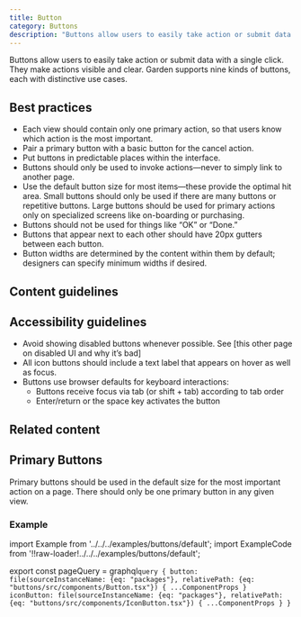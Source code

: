 ```yaml
---
title: Button
category: Buttons
description: "Buttons allow users to easily take action or submit data with a single click. They make actions visible and clear."
---
```


Buttons allow users to easily take action or submit data with a single click. They make actions visible and clear. Garden supports nine kinds of buttons, each with distinctive use cases.

## Best practices

* Each view should contain only one primary action, so that users know which action is the most important.
* Pair a primary button with a basic button for the cancel action.
* Put buttons in predictable places within the interface.
* Buttons should only be used to invoke actions—never to simply link to another page.
* Use the default button size for most items—these provide the optimal hit area. Small buttons should only be used if there are many buttons or repetitive buttons. Large buttons should be used for primary actions only on specialized screens like on-boarding or purchasing.
* Buttons should not be used for things like “OK” or “Done.”
* Buttons that appear next to each other should have 20px gutters between each button.
* Button widths are determined by the content within them by default; designers can specify minimum widths if desired.

## Content guidelines

## Accessibility guidelines

* Avoid showing disabled buttons whenever possible. See [this other page on disabled UI and why it’s bad]
* All icon buttons should include a text label that appears on hover as well as focus.
* Buttons use browser defaults for keyboard interactions:
  * Buttons receive focus via tab (or shift + tab) according to tab order
  * Enter/return or the space key activates the button

## Related content

## Primary Buttons

Primary buttons should be used in the default size for the most important action on a page. There should only be one primary button in any given view.

### Example

import Example from '../../../examples/buttons/default';
import ExampleCode from '!!raw-loader!../../../examples/buttons/default';

<CodeExample code={ExampleCode}>
  <Example />
</CodeExample>

<PropSheet component={props.data.button.childrenComponentMetadata[0]} />
<PropSheet component={props.data.iconButton.childrenComponentMetadata[0]} />

export const pageQuery = graphql`
  query {
    button: file(sourceInstanceName: {eq: "packages"}, relativePath: {eq: "buttons/src/components/Button.tsx"}) {
      ...ComponentProps
    }
    iconButton: file(sourceInstanceName: {eq: "packages"}, relativePath: {eq: "buttons/src/components/IconButton.tsx"}) {
      ...ComponentProps
    }
  }
`
